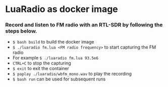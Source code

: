 # LuaRadio as docker image

### Record and listen to FM radio with an RTL-SDR by following the steps below. 

- `$ bash build` to build the docker image
- `$ ./luaradio fm.lua <FM radio frequency>` to start capturing the FM radio
 - For example `$ ./luaradio fm.lua 93.5e6`
- `CTRL+C` to stop the capturing
- `$ exit` to exit the container  
- `$ paplay ./luaradio/wbfm_mono.wav` to play the recording
- `$ bash run` can be used for subsequent runs
